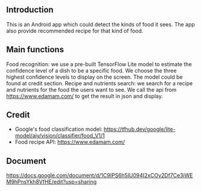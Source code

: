 ## Introduction
This is an Android app which could detect the kinds of food it sees. The app also provide recommended recipe for that kind of food. 
## Main functions
Food recognition: we use a pre-built TensorFlow Lite model to estimate the confidence level of a dish to be a specific food. We choose the three highest confidence levels to display on the screen. The model could be found at credit section.
Recipe and nutrients search: we search for a recipe and nutrients for the food the users want to see. We call the api from https://www.edamam.com/ to get the result in json and display.
## Credit
* Google's food classification model: https://tfhub.dev/google/lite-model/aiy/vision/classifier/food_V1/1
* Food recipe API: https://www.edamam.com/ 
## Document
https://docs.google.com/document/d/1C9IPS6h5lU094I2xCOv2Df7Ce3iWEM9hPnsYkh8VfHE/edit?usp=sharing
